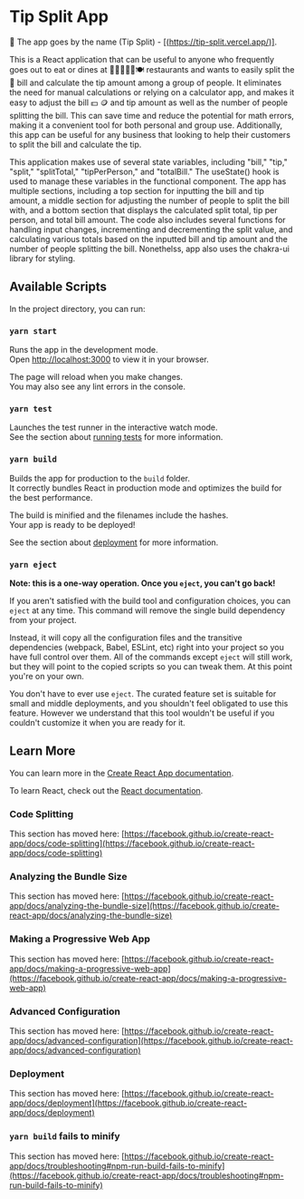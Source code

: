 # Tip Split App

📱 The app goes by the name (Tip Split) - [[(https://tip-split.vercel.app/)]](https://tip-split.vercel.app/). 

This is a React application that can be useful to anyone who frequently goes out to eat or dines at 🌭🌮🍔🍕🌯🍽️ restaurants and wants to easily split the 🧾 bill and calculate the tip amount among a group of people. It eliminates the need for manual calculations or relying on a calculator app, and makes it easy to adjust the bill 💵 🪙 and tip amount as well as the number of people splitting the bill. This can save time and reduce the potential for math errors, making it a convenient tool for both personal and group use. Additionally, this app can be useful for any business that looking to help their customers to split the bill and calculate the tip.

This application makes use of several state variables, including "bill," "tip," "split," "splitTotal," "tipPerPerson," and "totalBill." The useState() hook is used to manage these variables in the functional component. The app has multiple sections, including a top section for inputting the bill and tip amount, a middle section for adjusting the number of people to split the bill with, and a bottom section that displays the calculated split total, tip per person, and total bill amount. The code also includes several functions for handling input changes, incrementing and decrementing the split value, and calculating various totals based on the inputted bill and tip amount and the number of people splitting the bill. Nonethelss, app also uses the chakra-ui library for styling.


## Available Scripts

In the project directory, you can run:

### `yarn start`

Runs the app in the development mode.\
Open [http://localhost:3000](http://localhost:3000) to view it in your browser.

The page will reload when you make changes.\
You may also see any lint errors in the console.

### `yarn test`

Launches the test runner in the interactive watch mode.\
See the section about [running tests](https://facebook.github.io/create-react-app/docs/running-tests) for more information.

### `yarn build`

Builds the app for production to the `build` folder.\
It correctly bundles React in production mode and optimizes the build for the best performance.

The build is minified and the filenames include the hashes.\
Your app is ready to be deployed!

See the section about [deployment](https://facebook.github.io/create-react-app/docs/deployment) for more information.

### `yarn eject`

**Note: this is a one-way operation. Once you `eject`, you can't go back!**

If you aren't satisfied with the build tool and configuration choices, you can `eject` at any time. This command will remove the single build dependency from your project.

Instead, it will copy all the configuration files and the transitive dependencies (webpack, Babel, ESLint, etc) right into your project so you have full control over them. All of the commands except `eject` will still work, but they will point to the copied scripts so you can tweak them. At this point you're on your own.

You don't have to ever use `eject`. The curated feature set is suitable for small and middle deployments, and you shouldn't feel obligated to use this feature. However we understand that this tool wouldn't be useful if you couldn't customize it when you are ready for it.

## Learn More

You can learn more in the [Create React App documentation](https://facebook.github.io/create-react-app/docs/getting-started).

To learn React, check out the [React documentation](https://reactjs.org/).

### Code Splitting

This section has moved here: [https://facebook.github.io/create-react-app/docs/code-splitting](https://facebook.github.io/create-react-app/docs/code-splitting)

### Analyzing the Bundle Size

This section has moved here: [https://facebook.github.io/create-react-app/docs/analyzing-the-bundle-size](https://facebook.github.io/create-react-app/docs/analyzing-the-bundle-size)

### Making a Progressive Web App

This section has moved here: [https://facebook.github.io/create-react-app/docs/making-a-progressive-web-app](https://facebook.github.io/create-react-app/docs/making-a-progressive-web-app)

### Advanced Configuration

This section has moved here: [https://facebook.github.io/create-react-app/docs/advanced-configuration](https://facebook.github.io/create-react-app/docs/advanced-configuration)

### Deployment

This section has moved here: [https://facebook.github.io/create-react-app/docs/deployment](https://facebook.github.io/create-react-app/docs/deployment)

### `yarn build` fails to minify

This section has moved here: [https://facebook.github.io/create-react-app/docs/troubleshooting#npm-run-build-fails-to-minify](https://facebook.github.io/create-react-app/docs/troubleshooting#npm-run-build-fails-to-minify)
